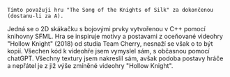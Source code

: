     Tímto považuji hru "The Song of the Knights of Silk" za dokončenou (dostanu-li za A).
Jedná se o 2D skákačku s bojovými prvky vytvořenou v C++ pomocí knihovny SFML.
Hra se inspiruje motivy a postavami z oceňované videohry "Hollow Knight" (2018) od studia Team Cherry, nesnaží se však o to být kopií.
Všechen kód k videohře jsem vymyslel sám, s občasnou pomocí chatGPT.
Všechny textury jsem nakreslil sám, avšak podoba postavy hráče a nepřátel je z již výše zmíněné videohry "Hollow Knight".
